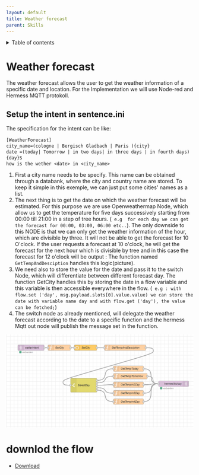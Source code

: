 ```yaml
---
layout: default
title: Weather forecast
parent: Skills
---
```

<details close markdown="block">
  <summary>
    Table of contents
  </summary>
  {: .text-delta }
1. TOC
{:toc}
</details>

# Weather forecast
The weather forecast allows the user to get the weather information of a specific date and location. For the Implementation we will use Node-red and Hermess MQTT protokoll.

## Setup the intent in sentence.ini
The specification for the intent can be like:

```
[WeatherForecast]
city_name=(cologne | Bergisch Gladbach | Paris ){city}
date =(today| Tomorrow | in two days| in three days | in fourth days){day}S
how is the wether <date> in <city_name>

```
1. First a city name needs to be specify. This name can be obtained through a databank, where the city and country name are stored. To keep it simple in this exemple, we can just put some cities' names as a list.
2. The next thing is to get the date on which the weather forecast will be estimated. For this purpose we are use Openweathermap Node, which allow us to get the temperature for five days successively starting from 00:00  till 21:00 in a step of tree hours. (` e.g  for each day we can get the forecast for 00:00, 03:00, 06:00 etc..`). 
The only downside to this NODE is that we can only get the weather information of the hour, which are divisible by three. It will not be able to get the forecast for 10 O'clock. If the user requests a forecast at 10 o'clock, he will get the forecast for the next hour which is divisible by tree and in this case the forecast for 12 o'clock will be output : The function named `GetTempAndDesciption` handles this logic(picture).
1. We need also to store the value for the date and pass it to the switch Node, which will differentiate between different forecast day. The function GetCity handles this by storing the date in a flow  variable and this variable is then accessible everywhere in the flow. (` e.g : with flow.set ('day', msg.payload.slots[0].value.value) we can store the date with variable name day and with flow.get ('day'), the value can be fetched;`)
2. The switch node as already mentioned, will delegate the weather forecast according to the date to a specific function and the hermess Mqtt out node will publish the message set in the function.


![setup weather forecast with Node_Red](../../assets/five_days_weather.png)

# downlod the flow
- [Download](https://github.com/th-koeln-intia/ip-sprachassistent-team4/blob/master/flows/weather_forecast.json)